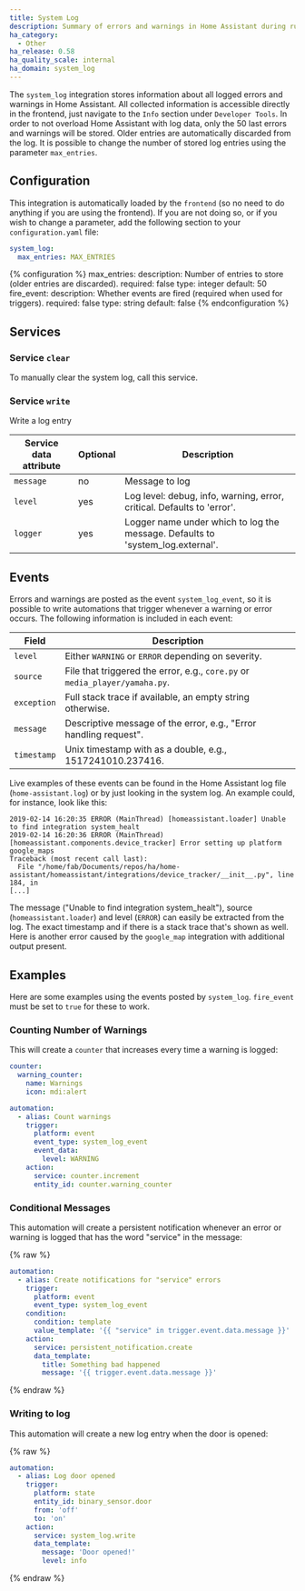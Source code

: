 ```yaml
---
title: System Log
description: Summary of errors and warnings in Home Assistant during runtime.
ha_category:
  - Other
ha_release: 0.58
ha_quality_scale: internal
ha_domain: system_log
---
```


The `system_log` integration stores information about all logged errors and warnings in Home Assistant. All collected information is accessible directly in the frontend, just navigate to the `Info` section under `Developer Tools`. In order to not overload Home Assistant with log data, only the 50 last errors and warnings will be stored. Older entries are automatically discarded from the log. It is possible to change the number of stored log entries using the parameter `max_entries`.

## Configuration

This integration is automatically loaded by the `frontend` (so no need to do anything if you are using the frontend). If you are not doing so, or if you wish to change a parameter, add the following section to your `configuration.yaml` file:

```yaml
system_log:
  max_entries: MAX_ENTRIES
```

{% configuration %}
max_entries:
  description: Number of entries to store (older entries are discarded).
  required: false
  type: integer
  default: 50
fire_event:
  description: Whether events are fired (required when used for triggers).
  required: false
  type: string
  default: false
{% endconfiguration %}

## Services

### Service `clear`

To manually clear the system log, call this service.

### Service `write`

Write a log entry

| Service data attribute | Optional | Description                                                                     |
| ---------------------- | -------- | ------------------------------------------------------------------------------- |
| `message`              | no       | Message to log                                                                  |
| `level`                | yes      | Log level: debug, info, warning, error, critical. Defaults to 'error'.          |
| `logger`               | yes      | Logger name under which to log the message. Defaults to 'system_log.external'.  |

## Events

Errors and warnings are posted as the event `system_log_event`, so it is possible to write automations that trigger whenever a warning or error occurs. The following information is included in each event:

| Field       | Description                                                                 |
|-------------|-----------------------------------------------------------------------------|
| `level`     | Either `WARNING` or `ERROR` depending on severity.                          |
| `source`    | File that triggered the error, e.g., `core.py` or `media_player/yamaha.py`. |
| `exception` | Full stack trace if available, an empty string otherwise.                   |
| `message`   | Descriptive message of the error, e.g., "Error handling request".           |
| `timestamp` | Unix timestamp with as a double, e.g., 1517241010.237416.                   |

Live examples of these events can be found in the Home Assistant log file (`home-assistant.log`) or by just looking in the system log. An example could, for instance, look like this:

```text
2019-02-14 16:20:35 ERROR (MainThread) [homeassistant.loader] Unable to find integration system_healt
2019-02-14 16:20:36 ERROR (MainThread) [homeassistant.components.device_tracker] Error setting up platform google_maps
Traceback (most recent call last):
  File "/home/fab/Documents/repos/ha/home-assistant/homeassistant/integrations/device_tracker/__init__.py", line 184, in
[...]
```

The message ("Unable to find integration system_healt"), source (`homeassistant.loader`) and level (`ERROR`) can easily be extracted from the log. The exact timestamp and if there is a stack trace that's shown as well. Here is another error caused by the `google_map` integration with additional output present.

## Examples 

Here are some examples using the events posted by `system_log`. `fire_event` must be set to `true` for these to work.

### Counting Number of Warnings

This will create a `counter` that increases every time a warning is logged:

```yaml
counter:
  warning_counter:
    name: Warnings
    icon: mdi:alert

automation:
  - alias: Count warnings
    trigger:
      platform: event
      event_type: system_log_event
      event_data:
        level: WARNING
    action:
      service: counter.increment
      entity_id: counter.warning_counter
```

### Conditional Messages

This automation will create a persistent notification whenever an error or warning is logged that has the word "service" in the message:

{% raw %}
```yaml
automation:
  - alias: Create notifications for "service" errors
    trigger:
      platform: event
      event_type: system_log_event
    condition:
      condition: template
      value_template: '{{ "service" in trigger.event.data.message }}'
    action:
      service: persistent_notification.create
      data_template:
        title: Something bad happened
        message: '{{ trigger.event.data.message }}'
```
{% endraw %}

### Writing to log

This automation will create a new log entry when the door is opened:

{% raw %}
```yaml
automation:
  - alias: Log door opened
    trigger:
      platform: state
      entity_id: binary_sensor.door
      from: 'off'
      to: 'on'
    action:
      service: system_log.write
      data_template:
        message: 'Door opened!'
        level: info
```
{% endraw %}
